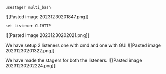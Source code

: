 ```
usestager multi_bash
```
![[Pasted image 20231230201847.png]]

```
set Listener CLIHTTP
```
![[Pasted image 20231230202021.png]]

We have setup 2 listeners one with cmd and one with GUI
![[Pasted image 20231230201322.png]]

We have made the stagers for both the listeners.
![[Pasted image 20231230202224.png]]

